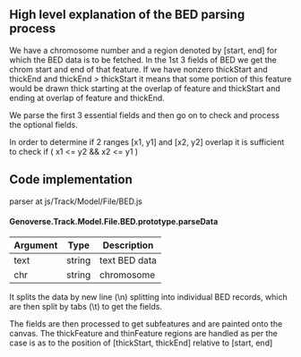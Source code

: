 ## High level explanation of the BED parsing process

We have a chromosome number and a region denoted by [start, end] for which the BED data is to be fetched. In the 1st 3 fields of 
BED we get the chrom start and end of that feature. If we have nonzero thickStart and thickEnd and thickEnd > thickStart it means 
that some portion of this feature would be drawn thick starting at the overlap of feature and thickStart and ending at overlap of feature
and thickEnd. 

We parse the first 3 essential fields and then go on to check and process the optional fields. 

In order to determine if 2 ranges [x1, y1] and [x2, y2] overlap it is sufficient to check if ( x1 <= y2 && x2 <= y1 )

## Code implementation

parser at js/Track/Model/File/BED.js 

#### Genoverse.Track.Model.File.BED.prototype.parseData 

|Argument| Type | Description |
|---|---|---|
|text| string | text BED data |
|chr | string | chromosome |

It splits the data by new line (\n) splitting into individual BED records, which are then split by tabs (\t) to get the fields. 

The fields are then processed to get subfeatures and are painted onto the canvas.
The thickFeature and thinFeature regions are handled as per the case is as to the position of [thickStart, thickEnd] relative to 
[start, end]
